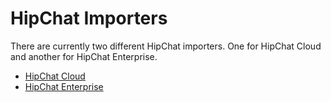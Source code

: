 # HipChat Importers
There are currently two different HipChat importers. One for HipChat Cloud and another for HipChat Enterprise.

- [HipChat Cloud][1]
- [HipChat Enterprise][2]

[1]:Cloud/
[2]:Enterprise/
